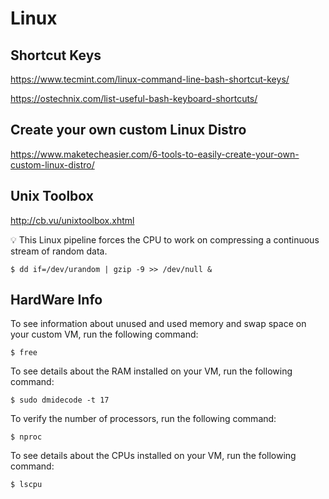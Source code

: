 # Linux


## Shortcut Keys

https://www.tecmint.com/linux-command-line-bash-shortcut-keys/

https://ostechnix.com/list-useful-bash-keyboard-shortcuts/

## Create your own custom Linux Distro

https://www.maketecheasier.com/6-tools-to-easily-create-your-own-custom-linux-distro/

## Unix Toolbox

http://cb.vu/unixtoolbox.xhtml

:bulb: This Linux pipeline forces the CPU to work on compressing a continuous stream of random data.

```
$ dd if=/dev/urandom | gzip -9 >> /dev/null &
```

## HardWare Info

To see information about unused and used memory and swap space on your custom VM, run the following command:

```
$ free
```

To see details about the RAM installed on your VM, run the following command:

```
$ sudo dmidecode -t 17
```

To verify the number of processors, run the following command:

```
$ nproc
```

To see details about the CPUs installed on your VM, run the following command:

```
$ lscpu
```

